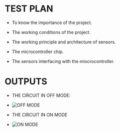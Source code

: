 # TEST PLAN 

 * To know the importance of the project.
 
 * The working conditions of the project.
 
 * The working principle and architecture of sensors.
 
 * The microcontroller chip.
 
 * The sensors interfacing with the miocrocontroller.
# OUTPUTS

* THE CIRCUIT IN OFF MODE:
* ![OFF MODE](https://user-images.githubusercontent.com/101619680/164429765-f5aaabfa-2cb4-423a-b00e-0bb6080fd6d8.png)

* THE CIRCUIT IN ON MODE
* ![ON MODE](https://user-images.githubusercontent.com/101619680/164430115-f46b2259-80c3-4a90-9b9a-3fe0664a9d3a.png)
